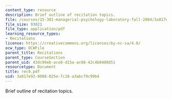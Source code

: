 ```yaml
---
content_type: resource
description: Brief outline of recitation topics.
file: /courses/15-301-managerial-psychology-laboratory-fall-2004/3a817e920008025e7c28a3abc79c99b4_rec9.pdf
file_size: 93021
file_type: application/pdf
learning_resource_types:
- Recitations
license: https://creativecommons.org/licenses/by-nc-sa/4.0/
ocw_type: OCWFile
parent_title: Recitations
parent_type: CourseSection
parent_uid: 43dc99eb-ace8-d15a-ac08-42c4b0488851
resourcetype: Document
title: rec9.pdf
uid: 3a817e92-0008-025e-7c28-a3abc79c99b4
---
```

Brief outline of recitation topics.